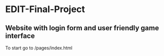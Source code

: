 # EDIT-Final-Project
Website with login form and user friendly game interface
---
To start go to /pages/index.html
